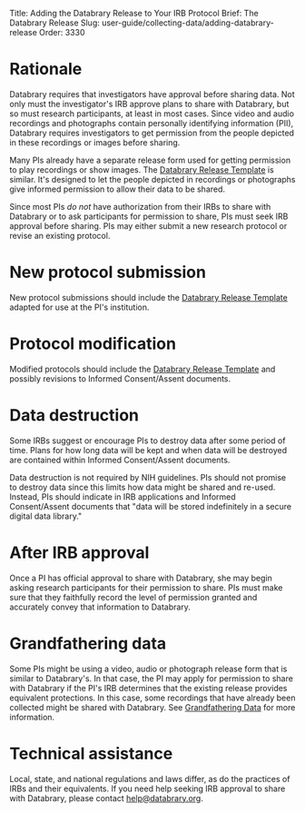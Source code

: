 Title: Adding the Databrary Release to Your IRB Protocol
Brief: The Databrary Release
Slug: user-guide/collecting-data/adding-databrary-release
Order: 3330

# Rationale

Databrary requires that investigators have approval before sharing data. Not only must the investigator's IRB approve plans to share with Databrary, but so must research participants, at least in most cases. Since video and audio recordings and photographs contain personally identifying information (PII), Databrary requires investigators to get permission from the people depicted in these recordings or images before sharing. 

Many PIs already have a separate release form used for getting permission to play recordings or show images. The [Databrary Release Template](http://databrary.org/user-guide/policies/release-template.html) is similar. It's designed to let the people depicted in recordings or photographs give informed permission to allow their data to be shared.

Since most PIs *do not* have authorization from their IRBs to share with Databrary or to ask participants for permission to share, PIs must seek IRB approval before sharing. PIs may either submit a new research protocol or revise an existing protocol. 

# New protocol submission

New protocol submissions should include the [Databrary Release Template](http://databrary.org/user-guide/policies/release-template.html) adapted for use at the PI's institution.

# Protocol modification

Modified protocols should include the [Databrary Release Template](http://databrary.org/user-guide/policies/release-template.html) and possibly revisions to Informed Consent/Assent documents. 

# Data destruction

Some IRBs suggest or encourage PIs to destroy data after some period of time. Plans for how long data will be kept and when data will be destroyed are contained within Informed Consent/Assent documents. 

Data destruction is not required by NIH guidelines. PIs should not promise to destroy data since this limits how data might be shared and re-used. Instead, PIs should indicate in IRB applications and Informed Consent/Assent documents that "data will be stored indefinitely in a secure digital data library."

# After IRB approval

Once a PI has official approval to share with Databrary, she may begin asking research participants for their permission to share. PIs must make sure that they faithfully record the level of permission granted and accurately convey that information to Databrary.

# Grandfathering data

Some PIs might be using a video, audio or photograph release form that is similar to Databrary's. In that case, the PI may apply for permission to share with Databrary if the PI's IRB determines that the existing release provides equivalent protections. In this case, some recordings that have already been collected might be shared with Databrary. See [Grandfathering Data](grandfathering-data.md) for more information.

# Technical assistance

Local, state, and national regulations and laws differ, as do the practices of IRBs and their equivalents. If you need help seeking IRB approval to share with Databrary, please contact help@databrary.org.
